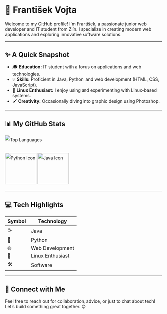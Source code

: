 # 👋 František Vojta

Welcome to my GitHub profile! I'm František, a passionate junior web developer and IT student from Zlín. I specialize in creating modern web applications and exploring innovative software solutions.

---

## ✨ A Quick Snapshot

- 🎓 **Education:** IT student with a focus on applications and web technologies.
- 💡 **Skills:** Proficient in Java, Python, and web development (HTML, CSS, JavaScript).
- 🐧 **Linux Enthusiast:** I enjoy using and experimenting with Linux-based systems.
- 🖌️ **Creativity:** Occasionally diving into graphic design using Photoshop.

---

## 📊 My GitHub Stats

<div style="display: inline-block; text-align: left; line-height: 2;">
  <img src="https://github-readme-stats.vercel.app/api/top-langs/?username=frantisek-vojta&langs_count=4&layout=compact&theme=dark&exclude_repo=starbucks-vojta,animacce-JS" alt="Top Languages" />
  <br><br>
  <img src="https://techstack-generator.vercel.app/python-icon.svg" alt="Python Icon" width="100">
  <img src="https://techstack-generator.vercel.app/java-icon.svg" alt="Java Icon" width="100">
</div>

---

## 💻 Tech Highlights

| Symbol | Technology       |
|--------|------------------|
| ☕     | Java             |
| 🐍     | Python           |
| 🌐     | Web Development  |
| 🐧     | Linux Enthusiast |
| 🛠️     | Software         |

---

## 🤝 Connect with Me

Feel free to reach out for collaboration, advice, or just to chat about tech! Let’s build something great together. 😊
